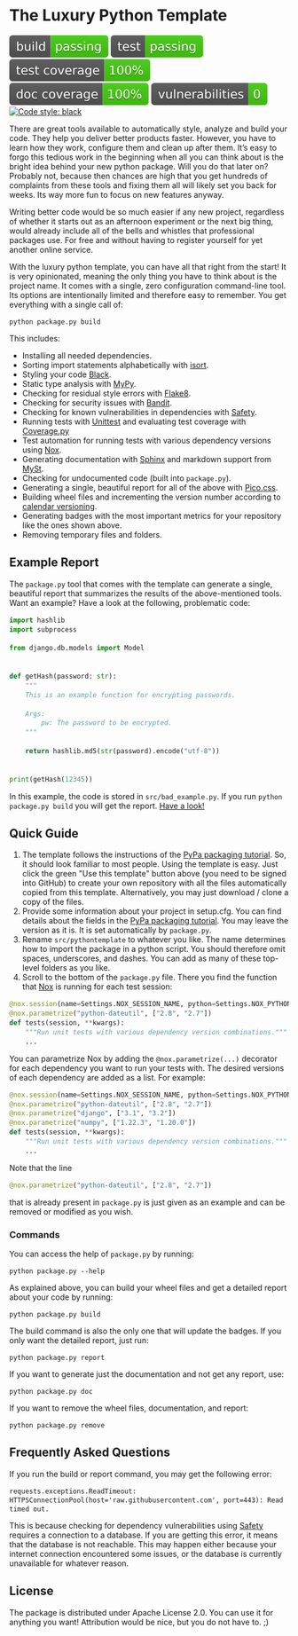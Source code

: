 # The Luxury Python Template
![build](data/badges/build.svg)
![test](data/badges/test.svg)
![coverage](data/badges/test_coverage.svg)
![doc coverage](data/badges/doc_coverage.svg)
![vulnerabilities](data/badges/vulnerabilities.svg)
[![Code style: black](https://img.shields.io/badge/code%20style-black-000000.svg)](https://github.com/psf/black)

There are great tools available to automatically style, analyze and build your code. 
They help you deliver better products faster. However, you have to learn how they work, 
configure them and clean up after them. It’s easy to forgo this tedious work in the 
beginning when all you can think about is the bright idea behind your new python 
package. Will you do that later on? Probably not, because then chances are high that you 
get hundreds of complaints from these tools and fixing them all will likely set you back 
for weeks. Its way more fun to focus on new features anyway.  <br />

Writing better code would be so much easier if any new project, regardless of whether it 
starts out as an afternoon experiment or the next big thing, would already include all 
of the bells and whistles that professional packages use. For free and without having to 
register yourself for yet another online service.  <br />

With the luxury python template, you can have all that right from the start! It is very 
opinionated, meaning the only thing you have to think about is the project name. It 
comes with a single, zero configuration command-line tool. Its options are intentionally 
limited and therefore easy to remember. You get everything with a single call of:

```Shell
python package.py build
```

This includes:
- Installing all needed dependencies.
- Sorting import statements alphabetically with [isort](https://pycqa.github.io/isort/).
- Styling your code [Black](https://github.com/psf/black).
- Static type analysis with [MyPy](https://github.com/python/mypy).
- Checking for residual style errors with [Flake8](https://github.com/PyCQA/flake8).
- Checking for security issues with [Bandit](https://github.com/PyCQA/bandit).
- Checking for known vulnerabilities in dependencies with [Safety](https://github.com/pyupio/safety).
- Running tests with [Unittest](https://docs.python.org/3/library/unittest.html) and 
evaluating test coverage with [Coverage.py](https://github.com/nedbat/coveragepy)
- Test automation for running tests with various dependency versions using 
[Nox](https://nox.thea.codes).
- Generating documentation with [Sphinx](https://www.sphinx-doc.org/en/master/) and 
markdown support from [MySt](https://myst-parser.readthedocs.io/en/latest/).
- Checking for undocumented code (built into `package.py`).
- Generating a single, beautiful report for all of the above with [Pico.css](https://picocss.com/).
- Building wheel files and incrementing the version number according to 
[calendar versioning](https://calver.org/).
- Generating badges with the most important metrics for your repository like the ones 
shown above.
- Removing temporary files and folders.

## Example Report
The `package.py` tool that comes with the template can generate a single, 
beautiful report that summarizes the results of the above-mentioned tools. Want an example?
Have a look at the following, problematic code:

```python
import hashlib
import subprocess

from django.db.models import Model


def getHash(password: str):
    """
    This is an example function for encrypting passwords.

    Args:
        pw: The password to be encrypted.
    """

    return hashlib.md5(str(password).encode("utf-8"))


print(getHash(12345))
```

In this example, the code is stored in `src/bad_example.py`. If you run 
`python package.py build` you will get the report. 
[Have a look!](https://woernerm.github.io/luxury_python_template/)

## Quick Guide
1. The template follows the instructions of the 
[PyPa packaging tutorial](https://packaging.python.org/tutorials/packaging-projects/). 
So, it should look familiar to most people. Using the template is easy. Just click the 
green "Use this template" button above (you need to be signed into GitHub) to create 
your own repository with all the files automatically copied from this template. 
Alternatively, you may just download / clone a copy of the files.
2. Provide some information about your project in setup.cfg. You can find details about 
the fields in the
[PyPa packaging tutorial](https://packaging.python.org/tutorials/packaging-projects/#configuring-metadata).
You may leave the version as it is. It is set automatically by `package.py`.
3. Rename `src/pythontemplate` to whatever you like. The name determines how to import 
the package in a python script. You should therefore omit spaces, underscores, and 
dashes. You can add as many of these top-level folders as you like.
4. Scroll to the bottom of the `package.py` file. There you find the function that
[Nox](https://nox.thea.codes) is running for each test session:
````py
@nox.session(name=Settings.NOX_SESSION_NAME, python=Settings.NOX_PYTHON_VERSIONS)
@nox.parametrize("python-dateutil", ["2.8", "2.7"])
def tests(session, **kwargs):
    """Run unit tests with various dependency version combinations."""
    ...
````
You can parametrize Nox by adding the `@nox.parametrize(...)` decorator for each
dependency you want to run your tests with. The desired versions of each dependency are
added as a list. For example:
````py
@nox.session(name=Settings.NOX_SESSION_NAME, python=Settings.NOX_PYTHON_VERSIONS)
@nox.parametrize("python-dateutil", ["2.8", "2.7"])
@nox.parametrize("django", ["3.1", "3.2"])
@nox.parametrize("numpy", ["1.22.3", "1.20.0"])
def tests(session, **kwargs):
    """Run unit tests with various dependency version combinations."""
    ...
````
Note that the line
````py
@nox.parametrize("python-dateutil", ["2.8", "2.7"])
````
that is already present in `package.py` is just given as an example and can be removed 
or modified as you wish.

### Commands
You can access the help of `package.py` by running:
````Shell
python package.py --help
````

As explained above, you can build your wheel files and get a detailed report about your
code by running:

```Shell
python package.py build
```
The build command is also the only one that will update the badges. If you only want the
detailed report, just run:

```Shell
python package.py report
```

If you want to generate just the documentation and not get any report, use:

```Shell
python package.py doc
```

If you want to remove the wheel files, documentation, and report:

```Shell
python package.py remove
```

## Frequently Asked Questions
If you run the build or report command, you may get the following error:
```
requests.exceptions.ReadTimeout: HTTPSConnectionPool(host='raw.githubusercontent.com', port=443): Read timed out.
```
This is because checking for dependency vulnerabilities using 
[Safety](https://github.com/pyupio/safety) requires a connection to a database. If you
are getting this error, it means that the database is not reachable. This may happen
either because your internet connection encountered some issues, or the database is
currently unavailable for whatever reason.

## License
The package is distributed under Apache License 2.0. You can use it for anything you 
want! Attribution would be nice, but you do not have to.  ;)